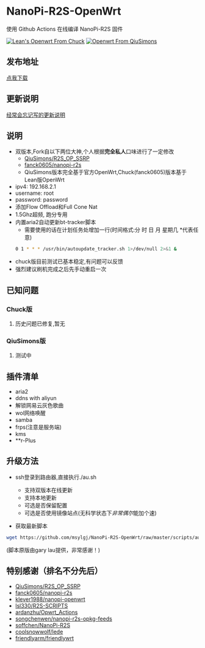 # NanoPi-R2S-OpenWrt
 使用 Github Actions 在线编译 NanoPi-R2S 固件

 [![Lean's Openwrt From Chuck](https://github.com/msylgj/NanoPi-R2S-OpenWrt/workflows/Lean's%20Openwrt%20From%20Chuck/badge.svg)](https://github.com/msylgj/NanoPi-R2S-OpenWrt/actions?query=workflow%3A%22Lean%27s+Openwrt+From+Chuck%22)
 [![Openwrt From QiuSimons](https://github.com/msylgj/NanoPi-R2S-OpenWrt/workflows/Openwrt%20From%20QiuSimons/badge.svg)](https://github.com/msylgj/NanoPi-R2S-OpenWrt/actions?query=workflow%3A%22Openwrt+From+QiuSimons%22)

## 发布地址
[点我下载](https://github.com/msylgj/NanoPi-R2S-OpenWrt/releases)

## 更新说明
[经常会忘记写的更新说明](https://github.com/msylgj/NanoPi-R2S-OpenWrt/blob/master/CHANGELOG.md)

## 说明
* 双版本,Fork自以下两位大神,个人根据**完全私人**口味进行了一定修改
    - [QiuSimons/R2S_OP_SSRP](https://github.com/QiuSimons/R2S_OP_SSRP)
    - [fanck0605/nanopi-r2s](https://github.com/fanck0605/nanopi-r2s)
    - QiuSimons版本完全基于官方OpenWrt,Chuck(fanck0605)版本基于Lean版OpenWrt
* ipv4: 192.168.2.1
* username: root
* password: password
* 添加Flow Offload和Full Cone Nat
* 1.5Ghz超频, 跑分专用
* 内置aria2自动更新bt-tracker脚本
    - 需要使用的话在计划任务处增加一行(时间格式:分 时 日 月 星期几 *代表任意)
    ```bash
    0 1 * * * /usr/bin/autoupdate_tracker.sh 1>/dev/null 2>&1 &
    ```
* chuck版目前测试已基本稳定,有问题可以反馈
* 强烈建议刷机完成之后先手动重启一次

## 已知问题
### Chuck版
1. 历史问题已修复,暂无

### QiuSimons版
1. 测试中

## 插件清单
- aria2
- ddns with aliyun
- 解锁网易云灰色歌曲
- wol网络唤醒
- samba
- frps(注意是服务端)
- kms
- **r-Plus

## 升级方法
* ssh登录到路由器,直接执行./au.sh
    - 支持双版本在线更新
    - 支持本地更新
    - 可选是否保留配置
    - 可选是否使用镜像站点(无科学状态下*非常偶尔*能加个速)

* 获取最新脚本
```bash
wget https://github.com/msylgj/NanoPi-R2S-OpenWrt/raw/master/scripts/autoupdate.sh && chmod +x ./autoupdate.sh && ./autoupdate.sh
```
(脚本原版由gary lau提供，非常感谢！)

## 特别感谢（排名不分先后）
* [QiuSimons/R2S_OP_SSRP](https://github.com/QiuSimons/R2S_OP_SSRP)
* [fanck0605/nanopi-r2s](https://github.com/fanck0605/nanopi-r2s)
* [klever1988/nanopi-openwrt](https://github.com/klever1988/nanopi-openwrt)
* [lsl330/R2S-SCRIPTS](https://github.com/lsl330/R2S-SCRIPTS)
* [ardanzhu/Opwrt_Actions](https://github.com/ardanzhu/Opwrt_Actions)
* [songchenwen/nanopi-r2s-opkg-feeds](https://songchenwen.com/nanopi-r2s-opkg-feeds/packages/)
* [soffchen/NanoPi-R2S](https://github.com/soffchen/NanoPi-R2S)
* [coolsnowwolf/lede](https://github.com/coolsnowwolf/lede)
* [friendlyarm/friendlywrt](https://github.com/friendlyarm/friendlywrt)